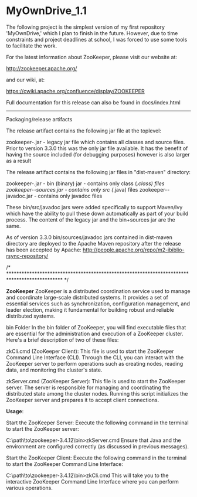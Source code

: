 # MyOwnDrive_1.1
The following project is the simplest version of my first repository 'MyOwnDrive,' which I plan to finish in the future. However, due to time constraints and project deadlines at school, I was forced to use some tools to facilitate the work.

For the latest information about ZooKeeper, please visit our website at:

   http://zookeeper.apache.org/

and our wiki, at:

   https://cwiki.apache.org/confluence/display/ZOOKEEPER

Full documentation for this release can also be found in docs/index.html

---------------------------
Packaging/release artifacts

The release artifact contains the following jar file at the toplevel:

zookeeper-<version>.jar         - legacy jar file which contains all classes
                                  and source files. Prior to version 3.3.0 this
                                  was the only jar file available. It has the 
                                  benefit of having the source included (for
                                  debugging purposes) however is also larger as
                                  a result

The release artifact contains the following jar files in "dist-maven" directory:

zookeeper-<version>.jar         - bin (binary) jar - contains only class (*.class) files
zookeeper-<version>-sources.jar - contains only src (*.java) files
zookeeper-<version>-javadoc.jar - contains only javadoc files

These bin/src/javadoc jars were added specifically to support Maven/Ivy which have 
the ability to pull these down automatically as part of your build process. 
The content of the legacy jar and the bin+sources jar are the same.

As of version 3.3.0 bin/sources/javadoc jars contained in dist-maven directory
are deployed to the Apache Maven repository after the release has been accepted
by Apache:
  http://people.apache.org/repo/m2-ibiblio-rsync-repository/

/* ********************************************************************************************* */

**ZooKeeper**
ZooKeeper is a distributed coordination service used to manage and coordinate large-scale distributed systems. It provides a set of essential services such as synchronization, configuration management, and leader election, making it fundamental for building robust and reliable distributed systems.

bin Folder
In the bin folder of ZooKeeper, you will find executable files that are essential for the administration and execution of a ZooKeeper cluster. Here's a brief description of two of these files:

zkCli.cmd (ZooKeeper Client):
This file is used to start the ZooKeeper Command Line Interface (CLI). Through the CLI, you can interact with the ZooKeeper server to perform operations such as creating nodes, reading data, and monitoring the cluster's state.

zkServer.cmd (ZooKeeper Server):
This file is used to start the ZooKeeper server. The server is responsible for managing and coordinating the distributed state among the cluster nodes. Running this script initializes the ZooKeeper server and prepares it to accept client connections.

**Usage**:

Start the ZooKeeper Server:
Execute the following command in the terminal to start the ZooKeeper server:

C:\path\to\zookeeper-3.4.12\bin>zkServer.cmd
Ensure that Java and the environment are configured correctly (as discussed in previous messages).

Start the ZooKeeper Client:
Execute the following command in the terminal to start the ZooKeeper Command Line Interface:

C:\path\to\zookeeper-3.4.12\bin>zkCli.cmd
This will take you to the interactive ZooKeeper Command Line Interface where you can perform various operations.

